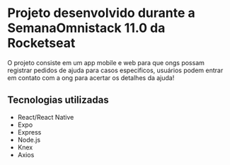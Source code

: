 # Projeto desenvolvido durante a SemanaOmnistack 11.0 da Rocketseat

O projeto consiste em um app mobile e web para que ongs possam registrar pedidos de ajuda para casos especificos, usuários podem entrar em contato com a ong para acertar os detalhes da ajuda!

## Tecnologias utilizadas
- React/React Native
- Expo
- Express
- Node.js
- Knex
- Axios
